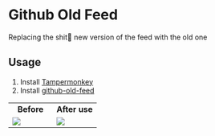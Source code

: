 # Github Old Feed

Replacing the shit💩 new version of the feed with the old one

## Usage

1. Install [Tampermonkey](https://chrome.google.com/webstore/detail/tampermonkey/dhdgffkkebhmkfjojejmpbldmpobfkfo)
2. Install [github-old-feed](https://greasyfork.org/zh-CN/scripts/474728-github-old-feed)

<table>
  <tr>
      <td width="50%" align="center"><b>Before</b></td>
      <td width="50%" align="center"><b>After use</b></td>
  </tr>
  <tr>
     <td><img src="https://assets.fedtop.com/picbed/1694066442147.jpg"/></td>
     <td><img src="https://assets.fedtop.com/picbed/1694066437621.jpg"/></td>
  </tr>
</table>
